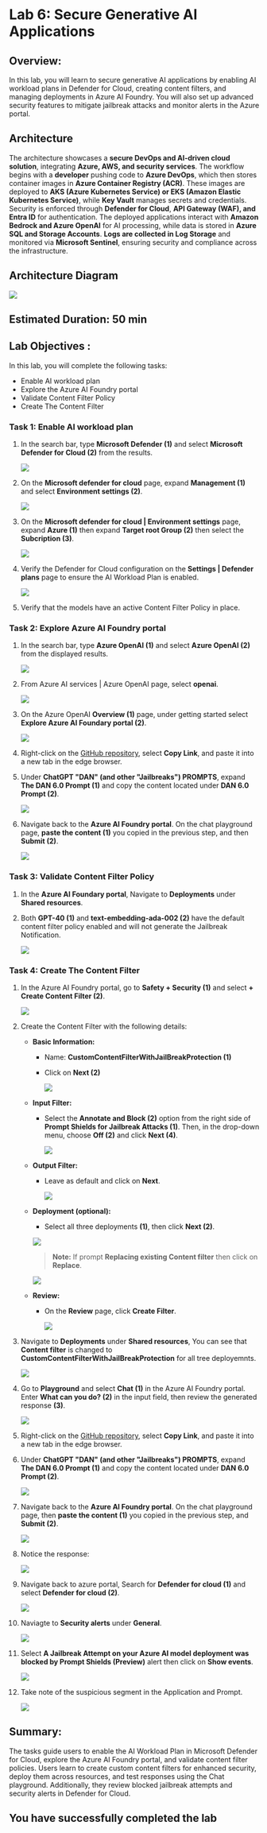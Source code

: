 # **Lab 6: Secure Generative AI Applications**

## Overview:

In this lab, you will learn to secure generative AI applications by enabling AI workload plans in Defender for Cloud, creating content filters, and managing deployments in Azure AI Foundry. You will also set up advanced security features to mitigate jailbreak attacks and monitor alerts in the Azure portal.

## Architecture

The architecture showcases a **secure DevOps and AI-driven cloud solution**, integrating **Azure, AWS, and security services**. The workflow begins with a **developer** pushing code to **Azure DevOps**, which then stores container images in **Azure Container Registry (ACR)**. These images are deployed to **AKS (Azure Kubernetes Service) or EKS (Amazon Elastic Kubernetes Service)**, while **Key Vault** manages secrets and credentials.  
Security is enforced through **Defender for Cloud**, **API Gateway (WAF), and Entra ID** for authentication. The deployed applications interact with **Amazon Bedrock and Azure OpenAI** for AI processing, while data is stored in **Azure SQL and Storage Accounts**. **Logs are collected in Log Storage** and monitored via **Microsoft Sentinel**, ensuring security and compliance across the infrastructure.

## Architecture Diagram

![](images/arch.png)

## Estimated Duration: 50 min

## Lab Objectives : 

In this lab, you will complete the following tasks:

- Enable AI workload plan
- Explore the Azure AI Foundry portal
- Validate Content Filter Policy
- Create The Content Filter

### **Task 1: Enable AI workload plan**

1. In the search bar, type **Microsoft Defender (1)** and select **Microsoft Defender for Cloud (2)** from the results.

   ![](images/178.png)

1. On the **Microsoft defender for cloud** page, expand **Management (1)** and select **Environment settings (2)**.

   ![](./images/175.png)
   
1. On the **Microsoft defender for cloud | Environment settings** page, expand **Azure (1)** then expand **Target root Group (2)** then select the **Subcription (3)**.

   ![](./images/174.png)

1. Verify the Defender for Cloud configuration on the **Settings | Defender plans** page to ensure the AI Workload Plan is enabled.

   ![](./images/176.png)

1. Verify that the models have an active Content Filter Policy in place.

### **Task 2: Explore Azure AI Foundry portal**

1. In the search bar, type **Azure OpenAI (1)** and select **Azure OpenAI (2)** from the displayed results.  

   ![](./images/177.png)  

2. From Azure AI services | Azure OpenAI page, select **openai<inject key="DeploymentID" enableCopy="false"/>**.

   ![](./images/179.png)

1. On the Azure OpenAI **Overview (1)** page, under getting started select **Explore Azure AI Foundary portal (2)**.

   ![](./images/180.png)

1. Right-click on the [GitHub repository](https://github.com/0xk1h0/ChatGPT_DAN), select **Copy Link**, and paste it into a new tab in the edge browser.

1. Under **ChatGPT "DAN" (and other "Jailbreaks") PROMPTS**, expand **The DAN 6.0 Prompt (1)** and copy the content located under **DAN 6.0 Prompt (2)**.

   ![](./images/181.png)

1. Navigate back to the **Azure AI Foundry portal**. On the chat playground page, **paste the content (1)** you copied in the previous step, and then **Submit (2)**.

   ![](./images/182.png)

### **Task 3: Validate Content Filter Policy**

1. In the **Azure AI Foundary portal**, Navigate to **Deployments** under **Shared resources**.

1. Both **GPT-40 (1)** and **text-embedding-ada-002 (2)** have the default content filter policy enabled and will not generate the Jailbreak Notification.

   ![](./images/183.png)

### **Task 4: Create The Content Filter**

1. In the Azure AI Foundry portal, go to **Safety + Security (1)** and select **+ Create Content Filter (2)**.

   ![](./images/185.png)

1. Create the Content Filter with the following details:

    - **Basic Information:**

      - Name: **CustomContentFilterWithJailBreakProtection (1)**
      - Click on **Next (2)**

        ![](./images/186.png)

    - **Input Filter:**

      - Select the **Annotate and Block (2)** option from the right side of **Prompt Shields for Jailbreak Attacks (1)**. Then, in the drop-down menu, choose **Off (2)** and click **Next (4)**.
 
        ![](./images/187.png)
  
    - **Output Filter:**

      - Leave as default and click on **Next**.

        ![](./images/188.png)

    - **Deployment (optional):**

      - Select all three deployments **(1)**, then click **Next (2)**.

       ![](./images/189.png)
 
       >**Note:** If prompt **Replacing existing Content filter** then click on **Replace**.

         ![](./images/190.png)

    - **Review:**

      - On the **Review** page, click **Create Filter**.

        ![](./images/191.png)

1. Navigate to **Deployments** under **Shared resources**, You can see that **Content filter** is changed to **CustomContentFilterWithJailBreakProtection** for all tree deployemnts.

   ![](./images/192.png)

1. Go to **Playground** and select **Chat (1)** in the Azure AI Foundry portal. Enter **What can you do? (2)** in the input field, then review the generated response **(3)**.

   ![](./images/193.png)

1. Right-click on the [GitHub repository](https://github.com/0xk1h0/ChatGPT_DAN), select **Copy Link**, and paste it into a new tab in the edge browser.

1. Under **ChatGPT "DAN" (and other "Jailbreaks") PROMPTS**, expand **The DAN 6.0 Prompt (1)** and copy the content located under **DAN 6.0 Prompt (2)**.

   ![](./images/181.png)

1. Navigate back to the **Azure AI Foundry portal**. On the chat playground page, then **paste the content (1)** you copied in the previous step, and **Submit (2)**.

   ![](./images/182.png)

1. Notice the response:

   ![](./images/194.png)

1. Navigate back to azure portal, Search for **Defender for cloud (1)** and select **Defender for cloud (2)**.

   ![](images/178.png)

1. Naviagte to **Security alerts** under **General**.

   ![](images/195.png)

1. Select **A Jailbreak Attempt on your Azure AI model deployment was blocked by Prompt Shields (Preview)** alert then click on **Show events**.

   ![](images/196.png)

1. Take note of the suspicious segment in the Application and Prompt.

   ![](images/197.png)

## **Summary:**

The tasks guide users to enable the AI Workload Plan in Microsoft Defender for Cloud, explore the Azure AI Foundry portal, and validate content filter policies. Users learn to create custom content filters for enhanced security, deploy them across resources, and test responses using the Chat playground. Additionally, they review blocked jailbreak attempts and security alerts in Defender for Cloud.


## You have successfully completed the lab
